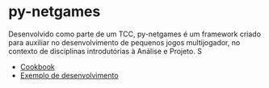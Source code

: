 # py-netgames

Desenvolvido como parte de um TCC, py-netgames é um framework criado para auxiliar no desenvolvimento de pequenos jogos multijogador, no contexto de disciplinas introdutórias à Análise e Projeto.
S
- [Cookbook](./cookbook.md)
- [Exemplo de desenvolvimento](https://github.com/gabrielroza/py_netgames/tree/main/sample)